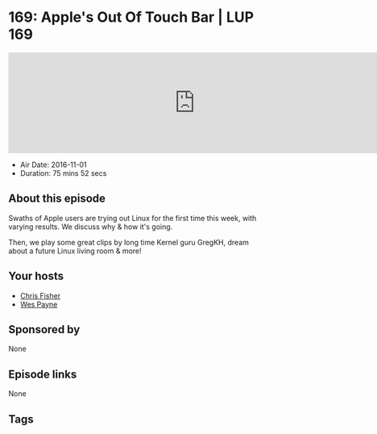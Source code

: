 # 169: Apple's Out Of Touch Bar | LUP 169

<iframe src="https://player.fireside.fm/v2/RUkczH-V+9MAuCxwx?theme=dark" width="740" height="200" frameborder="0" scrolling="no"></iframe>

* Air Date: 2016-11-01
* Duration: 75 mins 52 secs

## About this episode

Swaths of Apple users are trying out Linux for the first time this week, with varying results. We discuss why & how it's going.

Then, we play some great clips by long time Kernel guru GregKH, dream about a future Linux living room & more!

## Your hosts
* [Chris Fisher](https://linuxunplugged.com/hosts/chrislas)
* [Wes Payne](https://linuxunplugged.com/hosts/wes)

## Sponsored by

None



## Episode links

None



## Tags

